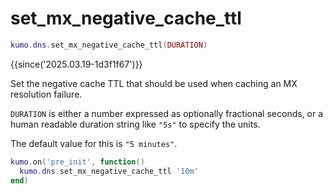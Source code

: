 # set_mx_negative_cache_ttl

```lua
kumo.dns.set_mx_negative_cache_ttl(DURATION)
```

{{since('2025.03.19-1d3f1f67')}}

Set the negative cache TTL that should be used when caching an MX resolution
failure.

`DURATION` is either a number expressed as optionally fractional seconds,
or a human readable duration string like `"5s"` to specify the units.

The default value for this is `"5 minutes"`.

```lua
kumo.on('pre_init', function()
  kumo.dns.set_mx_negative_cache_ttl '10m'
end)
```

